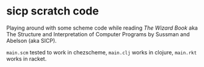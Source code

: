 # sicp scratch code

Playing around with some scheme code while reading _The Wizard Book_ aka The Structure and Interpretation of Computer Programs by Sussman and Abelson (aka SICP).

`main.scm` tested to work in chezscheme, `main.clj` works in clojure, `main.rkt` works in racket.

